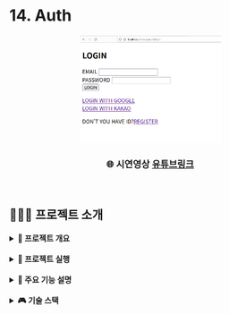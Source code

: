 # 14. Auth
<div align="center">
    <img  style="width: 50%" src="../wiki-images/nodejs/nodejs-auth-1.png">
</div>
<div align=center>
    <h3>
        🌐 시연영상
        <a href="https://www.youtube.com/watch?v=vQkZ0dgmi9I">유튜브링크</a>
    </h3>
</div>

<br>

## 👨🏻‍🏫 프로젝트 소개
<details>
<summary><b> 📌 프로젝트 개요</b></summary>
<br>

- jwt 엑세스토큰, 리프레시토큰 사용 인증 구현
- 쿠키세션 + PassPort(Strategy, Session Serializer, deSerializer)를 사용한 인증 구현
- jwt, passport를 통해 인증받은 사용자 만이 리소스에 접근하게 하는 미들웨어 구현
- Mongoose를 이용해 Oauth ID 및 사용자 정보 모델, P/W 함수(저장 전 해싱, 비교) 정의

</details>

<br>

<details>
<summary><b> 🏃 프로젝트 실행</b></summary>
<br>

```bash
# prerequisites: npm, node, MongoDB Connection URI, Kakao Client ID, Google Oauth Client ID
# execution
git clone https://github.com/MpqM/NodeJS_Auth.git
# Change the .env with yours
npm install
npm start
# test: http://localhost:3000/ppauth/
# 소스코드 주석, Postman 참조
```

</details>

<br>

<details>
<summary><b> 🚀 주요 기능 설명</b></summary>
<br>

- jwt 기반 인증 인가
<p align ="center"><img src="../wiki-images/nodejs/nodejs-auth-2.png"/></p>

- jwt 엑세스, 리프레시 토큰
<p align ="center"><img src="../wiki-images/nodejs/nodejs-auth-3.png"/></p>

- Passport를 이용한 쿠키 세션
<p align ="center"><img src="../wiki-images/nodejs/nodejs-auth-4.png"/></p>

- Oauth 인증 흐름
<p align ="center"><img src="../wiki-images/nodejs/nodejs-auth-5.png"/></p>

</details>

<br>

<details>
<summary><b> 🎮 기술 스택</b></summary>
<br>

| **Category** | **Skills**                                                                                                                                                                                                                                                                                                                             | 
|-------------|----------------------------------------------------------------------------------------------------------------------------------------------------------------------------------------------------------------------------------------------------------------------------------------------------------------------------------------|
|**Frontend**| ![Handlebars.js](https://img.shields.io/badge/ejs-B4CA65.svg?&style=for-the-badge&logo=ejs&logoColor=white)                                                                                                                                                                                                                            |
|**Backend**| ![express](https://img.shields.io/badge/express-000000?style=for-the-badge&logo=express&logoColor=white) ![JavaScript](https://img.shields.io/badge/javascript-F7DF1E?style=for-the-badge&logo=javascript&logoColor=white) ![passport](https://img.shields.io/badge/passport-34E27A?style=for-the-badge&logo=passport&logoColor=white) |
| **Database**| ![MariaDB](https://img.shields.io/badge/mongodb-339933.svg?&style=for-the-badge&logo=mongodb&logoColor=white)|

</details>

<br>